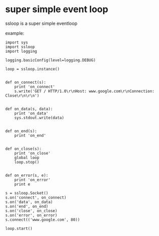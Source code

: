 super simple event loop
========================
ssloop is a super simple eventloop

example:

    import sys
    import ssloop
    import logging

    logging.basicConfig(level=logging.DEBUG)

    loop = ssloop.instance()


    def on_connect(s):
        print 'on_connect'
        s.write('GET / HTTP/1.0\r\nHost: www.google.com\r\nConnection: Close\r\n\r\n')


    def on_data(s, data):
        print 'on_data'
        sys.stdout.write(data)


    def on_end(s):
        print 'on_end'


    def on_close(s):
        print 'on_close'
        global loop
        loop.stop()


    def on_error(s, e):
        print 'on_error'
        print e

    s = ssloop.Socket()
    s.on('connect', on_connect)
    s.on('data', on_data)
    s.on('end', on_end)
    s.on('close', on_close)
    s.on('error', on_error)
    s.connect(('www.google.com', 80))

    loop.start()
